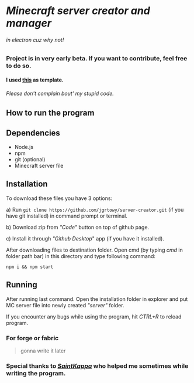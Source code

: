 # ***Minecraft server creator and manager***
###### in electron cuz why not!

### Project is in very early beta. If you want to contribute, feel free to do so.

#### I used [this](https://github.com/electron/electron-quick-start/) as template.

###### Please don't complain bout' my stupid code.

## **How to run the program**

## **Dependencies**

- Node.js
- npm
- git (optional)
- Minecraft server file

## **Installation**

To download these files you have 3 options:

a) Run ``git clone https://github.com/jgrtowy/server-creator.git`` (if you have git installed) in command prompt or terminal.

b) Download zip from *"Code"* button on top of github page.

c) Install it through *"Github Desktop*" app (if you have it installed).

After downloading files to destination folder. Open cmd (by typing *cmd* in folder path bar) in this directory and type following command:

``npm i && npm start``

## **Running**

After running last command. Open the installation folder in explorer and put MC server file into newly created *"server"* folder. 

If you encounter any bugs while using the program, hit *CTRL+R* to reload program.

### **For forge or fabric**

> gonna write it later

### **Special thanks to [*SaintKappa*](https://github.com/theSaintKappa) who helped me sometimes while writing the program.**